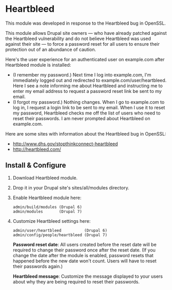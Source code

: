 Heartbleed
==========

This module was developed in response to the Heartbleed bug in OpenSSL.

This module allows Drupal site owners — who have already patched against the Heartbleed vulnerability and do not believe Heartbleed was used against their site — to force a password reset for all users to ensure their protection out of an abundance of caution.

Here's the user experience for an authenticated user on example.com after Heartbleed
module is installed:

 - (I remember my password.) Next time I log into example.com, I'm immediately
   logged out and redirected to example.com/user/heartbleed. Here I see a note
   informing me about Heartbleed and instructing me to enter my email address to
   request a password reset link be sent to my email.
 - (I forgot my password.) Nothing changes. When I go to example.com to log in,
   I request a login link to be sent to my email. When I use it to reset my
   password, Heartbleed checks me off the list of users who need to reset their
   passwords. I am never prompted about Heartbleed on example.com.

Here are some sites with information about the Heartbleed bug in OpenSSL:
 - http://www.dhs.gov/stopthinkconnect-heartbleed
 - http://heartbleed.com/


Install & Configure
-------------------

 1. Download Heartbleed module.

 2. Drop it in your Drupal site's sites/all/modules directory.

 3. Enable Heartbleed module here:

        admin/build/modules (Drupal 6)
        admin/modules       (Drupal 7)
 
 4. Customize Heartbleed settings here:

        admin/user/heartbleed          (Drupal 6)
        admin/config/people/heartbleed (Drupal 7)

      **Password reset date**: All users created before the reset date
      will be required to change their password once after the reset date. (If
      you change the date after the module is enabled, password resets that
      happened before the new date won't count. Users will have to reset their
      passwords again.)

      **Heartbleed message**: Customize the message displayed to your users about
      why they are being required to reset their passwords.
